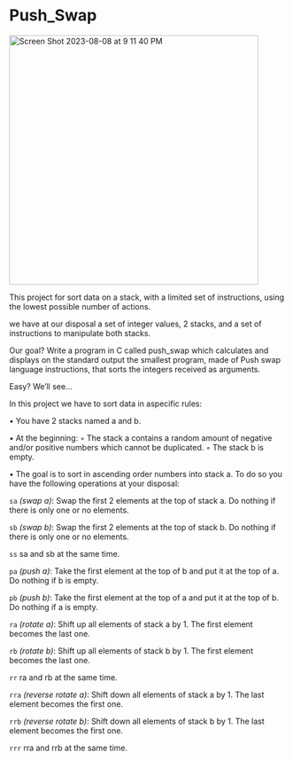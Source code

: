 # Push_Swap

<img width="450" alt="Screen Shot 2023-08-08 at 9 11 40 PM" src="https://github.com/driely01/Push_Swap/assets/41493879/07747294-7f42-4116-b1d3-09adff5358fd">

This project for sort data on a stack, with a limited set of instructions, using
the lowest possible number of actions. 

we have at our disposal a set of integer values, 2 stacks, and a set of instructions
to manipulate both stacks.

Our goal?
Write a program in C called push_swap which calculates and displays
on the standard output the smallest program, made of Push swap language instructions,
that sorts the integers received as arguments.

Easy?
We’ll see...

In this project we have to sort data in aspecific rules:

• You have 2 stacks named a and b.

• At the beginning:
  ◦ The stack a contains a random amount of negative and/or positive numbers
  which cannot be duplicated.
  ◦ The stack b is empty.

• The goal is to sort in ascending order numbers into stack a. To do so you have the
  following operations at your disposal:
  
  `sa` *(swap a)*: Swap the first 2 elements at the top of stack a.
      Do nothing if there is only one or no elements.
      
  `sb` *(swap b)*: Swap the first 2 elements at the top of stack b.
      Do nothing if there is only one or no elements.
      
  `ss`  sa and sb at the same time.
  
  `pa` *(push a)*: Take the first element at the top of b and put it at the top of a.
      Do nothing if b is empty.
      
  `pb` *(push b)*: Take the first element at the top of a and put it at the top of b.
      Do nothing if a is empty.
      
  `ra` *(rotate a)*: Shift up all elements of stack a by 1.
      The first element becomes the last one.
      
  `rb` *(rotate b)*: Shift up all elements of stack b by 1.
      The first element becomes the last one.
      
  `rr` ra and rb at the same time.

  `rra` *(reverse rotate a)*: Shift down all elements of stack a by 1.
      The last element becomes the first one.
      
  `rrb` *(reverse rotate b)*: Shift down all elements of stack b by 1.
      The last element becomes the first one.

  `rrr` rra and rrb at the same time.
